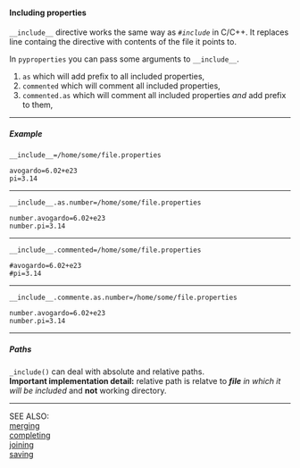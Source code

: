 #### Including properties

```__include__``` directive works the same way as _```#include```_ in C/C++. It replaces line containg the directive with contents of the file it points to. 


In ```pyproperties``` you can pass some arguments to ```__include__```.  


1.  ```as``` which will add prefix to all included properties,
2.  ```commented``` which will comment all included properties,
3.  ```commented.as``` which will comment all included properties _and_ add prefix to them,


----


##### Example

    __include__=/home/some/file.properties
    
    avogardo=6.02+e23
    pi=3.14


----


    __include__.as.number=/home/some/file.properties
    
    number.avogardo=6.02+e23
    number.pi=3.14


----


    __include__.commented=/home/some/file.properties
    
    #avogardo=6.02+e23
    #pi=3.14


----


    __include__.commente.as.number=/home/some/file.properties
    
    number.avogardo=6.02+e23
    number.pi=3.14


----


##### Paths

```_include()``` can deal with absolute and relative paths.  
__Important implementation detail:__ relative path is relatve to ___file___ _in which it will be included_ and __not__ working directory.


----

SEE ALSO:  
[merging](merging.mdown)  
[completing](completing.mdown)  
[joining](joining.mdown)  
[saving](saving.mdown)